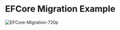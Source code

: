 # EFCore Migration Example

![EFCore-Migration-720p](https://github.com/jwh0124/csharp/assets/34205527/fa181765-995e-4030-a620-5e44ac139eda)
